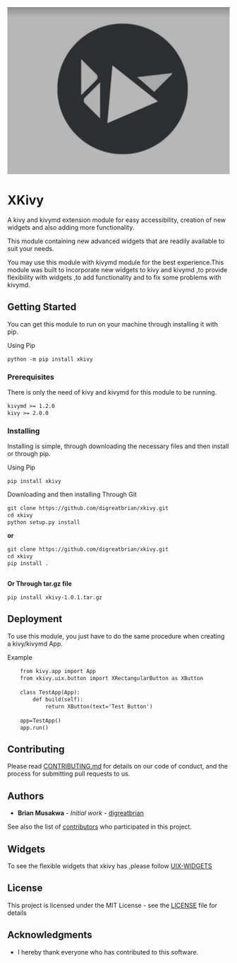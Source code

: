 ![icon](https://github.com/digreatbrian/xkivy/blob/main/assets/xkivy.jpg)

# XKivy

A kivy and kivymd extension module for easy accessibility, creation of new widgets and also adding more functionality. 

This module containing new advanced widgets that are readily available to suit your needs.

You may use this module with kivymd module for the best experience.This module was built to incorporate new widgets to kivy and kivymd ,to provide flexibility with widgets ,to add functionality and to fix some problems with kivymd.

## Getting Started

You can get this module to run on your machine through installing it with pip. 

Using Pip

    python -m pip install xkivy
	
 
### Prerequisites

There is only the need of kivy and kivymd for this module to be running. 

```
kivymd >= 1.2.0
kivy >= 2.0.0

```

### Installing

Installing is simple, through downloading the necessary files and then install or through pip. 

Using Pip

```
pip install xkivy

```

Downloading and then installing
Through Git 

```
git clone https://github.com/digreatbrian/xkivy.git
cd xkivy
python setup.py install

```
<b>or</b> 

```
git clone https://github.com/digreatbrian/xkivy.git
cd xkivy
pip install .
```
##
<b>Or Through tar.gz file</b>
```
pip install xkivy-1.0.1.tar.gz

```

## Deployment

To use this module, you just have to do the same procedure when creating a kivy/kivymd App. 

Example
```
    from kivy.app import App
    from xkivy.uix.button import XRectangularButton as XButton

    class TestApp(App):
        def build(self):
            return XButton(text='Test Button') 

    app=TestApp() 
    app.run()
```
## Contributing

Please read [CONTRIBUTING.md](https://github.com/digreatbrian/xkivy/contributors) for details on our code of conduct, and the process for submitting pull requests to us.

## Authors

* **Brian Musakwa** - *Initial work* - [digreatbrian](https://github.com/digreatbrian)

See also the list of [contributors](https://github.com/digreatbrian/xkivy/contributors) who participated in this project.

## Widgets
To see the flexible widgets that xkivy has ,please follow [UIX-WIDGETS](https://github.com/digreatbrian/xkivy/blob/main/UIXDocumentation.md)

## License

This project is licensed under the MIT License - see the [LICENSE](https://github.com/digreatbrian/xkivy/blob/main/LICENSE) file for details

## Acknowledgments

* I hereby thank everyone who has contributed to this software. 










